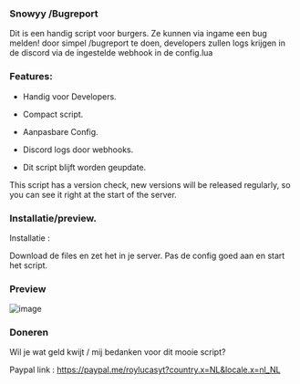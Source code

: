 ### Snowyy /Bugreport

Dit is een handig script voor burgers. Ze kunnen via ingame een bug melden! door simpel /bugreport te doen, developers zullen logs krijgen in de discord via de ingestelde webhook in de config.lua


### Features:

* Handig voor Developers.

* Compact script.

* Aanpasbare Config.

* Discord logs door webhooks.

* Dit script blijft worden geupdate.

This script has a version check, new versions will be released regularly, so you can see it right at the start of the server.

### Installatie/preview.

Installatie :

Download de files en zet het in je server.
Pas de config goed aan en start het script.

### Preview

![image](https://user-images.githubusercontent.com/123355936/214018401-448301dd-dd52-49c3-b384-031363dfa2dc.png)


### Doneren

Wil je wat geld kwijt / mij bedanken voor dit mooie script?

Paypal link : https://paypal.me/roylucasyt?country.x=NL&locale.x=nl_NL
